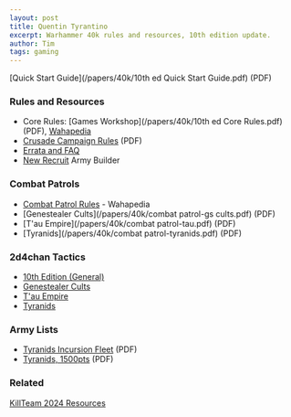 ```yaml
---
layout: post
title: Quentin Tyrantino
excerpt: Warhammer 40k rules and resources, 10th edition update.
author: Tim
tags: gaming
---
```


[Quick Start Guide](/papers/40k/10th ed Quick Start Guide.pdf) (PDF)  

### Rules and Resources
* Core Rules: [Games Workshop](/papers/40k/10th ed Core Rules.pdf) (PDF), [Wahapedia](https://wahapedia.ru/wh40k10ed/the-rules/core-rules/)
* [Crusade Campaign Rules](/papers/40k/warhammer40000_crusade_crusaderules_eng_24.09.pdf) (PDF)
* [Errata and FAQ](https://www.warhammer-community.com/warhammer-40000-downloads/)
* [New Recruit](https://www.newrecruit.eu/) Army Builder

### Combat Patrols
* [Combat Patrol Rules](https://wahapedia.ru/wh40k10ed_cp/the-rules/combat-patrol/) - Wahapedia
* [Genestealer Cults](/papers/40k/combat patrol-gs cults.pdf) (PDF)
* [T'au Empire](/papers/40k/combat patrol-tau.pdf) (PDF)
* [Tyranids](/papers/40k/combat patrol-tyranids.pdf) (PDF)

### 2d4chan Tactics
* [10th Edition (General)](https://2d4chan.org/wiki/Warhammer_40,000/10th_Edition_Tactics)
* [Genestealer Cults](https://2d4chan.org/wiki/Warhammer_40,000/10th_Edition_Tactics/Genestealer_Cults) 
* [T'au Empire](https://2d4chan.org/wiki/Warhammer_40,000/10th_Edition_Tactics/Tau) 
* [Tyranids](https://2d4chan.org/wiki/Warhammer_40,000/10th_Edition_Tactics/Tyranids) 

### Army Lists
* [Tyranids Incursion Fleet](/papers/40k/Nids1k.pdf) (PDF)
* [Tyranids, 1500pts](/papers/40k/Nids1500.pdf) (PDF)

### Related
[KillTeam 2024 Resources](/2025/10/24/killteam24.html)
